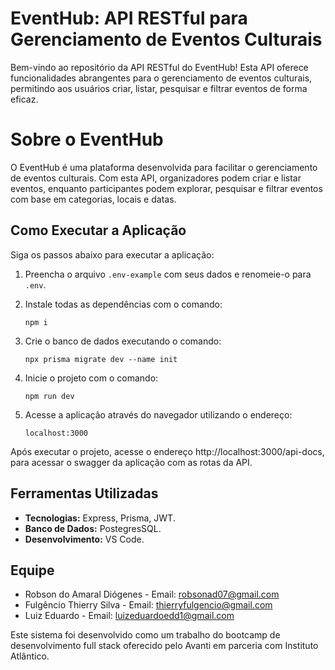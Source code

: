 # EventHub: API RESTful para Gerenciamento de Eventos Culturais

Bem-vindo ao repositório da API RESTful do EventHub! Esta API oferece funcionalidades abrangentes para o gerenciamento de eventos culturais, permitindo aos usuários criar, listar, pesquisar e filtrar eventos de forma eficaz.

# Sobre o EventHub

O EventHub é uma plataforma desenvolvida para facilitar o gerenciamento de eventos culturais. Com esta API, organizadores podem criar e listar eventos, enquanto participantes podem explorar, pesquisar e filtrar eventos com base em categorias, locais e datas.

## Como Executar a Aplicação

Siga os passos abaixo para executar a aplicação:

1. Preencha o arquivo `.env-example` com seus dados e renomeie-o para `.env`.

2. Instale todas as dependências com o comando:
   ```
   npm i
   ```
3. Crie o banco de dados executando o comando:
   ```
   npx prisma migrate dev --name init
   ```
4. Inicie o projeto com o comando:
   ```
   npm run dev
   ```

5. Acesse a aplicação através do navegador utilizando o endereço:
   ```
   localhost:3000
   ```
Após executar o projeto, acesse o endereço http://localhost:3000/api-docs, para acessar o swagger da aplicação com as rotas da API.

## Ferramentas Utilizadas

- **Tecnologias:** Express, Prisma, JWT.
- **Banco de Dados:** PostegresSQL.
- **Desenvolvimento:** VS Code.

## Equipe
- Robson do Amaral Diógenes - Email: robsonad07@gmail.com
- Fulgêncio Thierry Silva - Email: thierryfulgencio@gmail.com
- Luiz Eduardo - Email: luizeduardoedd1@gmail.com

Este sistema foi desenvolvido como um trabalho do bootcamp de desenvolvimento full stack oferecido pelo Avanti em parceria com Instituto Atlântico.
